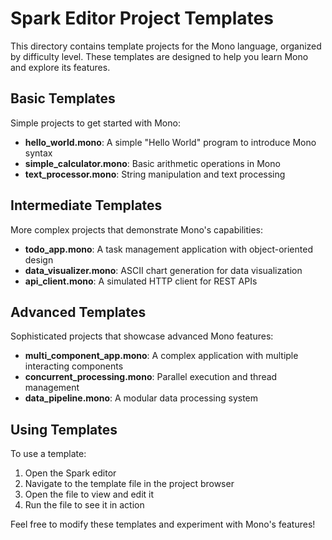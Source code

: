 # Spark Editor Project Templates

This directory contains template projects for the Mono language, organized by difficulty level. These templates are designed to help you learn Mono and explore its features.

## Basic Templates

Simple projects to get started with Mono:

- **hello_world.mono**: A simple "Hello World" program to introduce Mono syntax
- **simple_calculator.mono**: Basic arithmetic operations in Mono
- **text_processor.mono**: String manipulation and text processing

## Intermediate Templates

More complex projects that demonstrate Mono's capabilities:

- **todo_app.mono**: A task management application with object-oriented design
- **data_visualizer.mono**: ASCII chart generation for data visualization
- **api_client.mono**: A simulated HTTP client for REST APIs

## Advanced Templates

Sophisticated projects that showcase advanced Mono features:

- **multi_component_app.mono**: A complex application with multiple interacting components
- **concurrent_processing.mono**: Parallel execution and thread management
- **data_pipeline.mono**: A modular data processing system

## Using Templates

To use a template:

1. Open the Spark editor
2. Navigate to the template file in the project browser
3. Open the file to view and edit it
4. Run the file to see it in action

Feel free to modify these templates and experiment with Mono's features!
